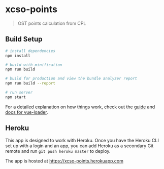 # xcso-points

> OST points calculation from CPL

## Build Setup

``` bash
# install dependencies
npm install

# build with minification
npm run build

# build for production and view the bundle analyzer report
npm run build --report

# run server
npm start
```

For a detailed explanation on how things work, check out the [guide](http://vuejs-templates.github.io/webpack/) and [docs for vue-loader](http://vuejs.github.io/vue-loader).

## Heroku

This app is designed to work with Heroku.  Once you have the Heroku CLI set up with a login and an app, you can add Heroku as a secondary Git remote and run `git push heroku master` to deploy.

The app is hosted at https://xcso-points.herokuapp.com
